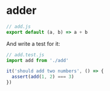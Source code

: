 
# adder

```js
// add.js
export default (a, b) => a + b
```

And write a test for it:

```js
// add.test.js
import add from './add'

it('should add two numbers', () => {
  assert(add(1, 2) === 3)
})
```
